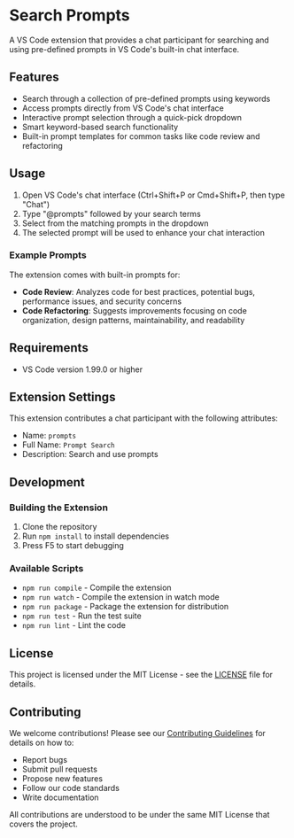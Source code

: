 # Search Prompts

A VS Code extension that provides a chat participant for searching and using pre-defined prompts in VS Code's built-in chat interface.

## Features

- Search through a collection of pre-defined prompts using keywords
- Access prompts directly from VS Code's chat interface
- Interactive prompt selection through a quick-pick dropdown
- Smart keyword-based search functionality
- Built-in prompt templates for common tasks like code review and refactoring

## Usage

1. Open VS Code's chat interface (Ctrl+Shift+P or Cmd+Shift+P, then type "Chat")
2. Type "@prompts" followed by your search terms
3. Select from the matching prompts in the dropdown
4. The selected prompt will be used to enhance your chat interaction

### Example Prompts

The extension comes with built-in prompts for:

- **Code Review**: Analyzes code for best practices, potential bugs, performance issues, and security concerns
- **Code Refactoring**: Suggests improvements focusing on code organization, design patterns, maintainability, and readability

## Requirements

- VS Code version 1.99.0 or higher

## Extension Settings

This extension contributes a chat participant with the following attributes:

- Name: `prompts`
- Full Name: `Prompt Search`
- Description: Search and use prompts

## Development

### Building the Extension

1. Clone the repository
2. Run `npm install` to install dependencies
3. Press F5 to start debugging

### Available Scripts

- `npm run compile` - Compile the extension
- `npm run watch` - Compile the extension in watch mode
- `npm run package` - Package the extension for distribution
- `npm run test` - Run the test suite
- `npm run lint` - Lint the code

## License

This project is licensed under the MIT License - see the [LICENSE](LICENSE) file for details.

## Contributing

We welcome contributions! Please see our [Contributing Guidelines](CONTRIBUTING.md) for details on how to:

- Report bugs
- Submit pull requests
- Propose new features
- Follow our code standards
- Write documentation

All contributions are understood to be under the same MIT License that covers the project.